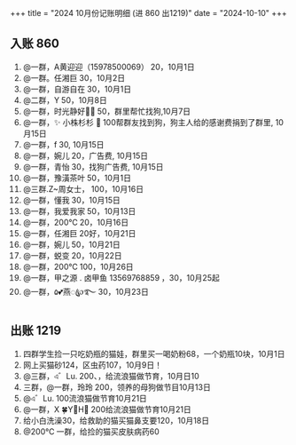 +++
title = "2024 10月份记账明细 (进 860 出1219)"
date = "2024-10-10"
+++

## 入账 860
1. @一群，A黄迎迎（15978500069） 20，10月1日
2. @一群。任湘巨 30，10月2日
3. @一群，自游自在 30，10月1日
4. @二群，Y 50，10月8日
5. @一群，时光静好🌻🌻 50，群里帮忙找狗,10月7日
6. @一群，✨ 小株杉杉 🐬 100帮群友找到狗，狗主人给的感谢费捐到了群里, 10月15日
7. @一群，f 30, 10月15日
8. @一群，婉儿 20，广告费, 10月15日
9. @一群，青怡 30，找狗广告费, 10月15日
10. @一群，豫潢茶叶 50，10月1日
11. @三群.Z~周女士， 100，10月16日
12. @一群，懂我 30，10月15日
13. @一群，我爱我家 50，10月13日
14. @一群，200℃ 20，10月16日
15. @一群，任湘巨 20好，10月21日
16. @一群，婉儿 50，10月21日
17. @一群，蜕变 20，10月22日
18. @一群，200℃ 100，10月26日
19. @一群，甲之源 . 卤甲鱼 13569768859 ，30，10月25起
20. @一群，۵💕燕ꦿ℘࿐ 30，10月23日

## 出账 1219
1. 四群学生捡一只吃奶瓶的猫娃，群里买一喝奶粉68，一个奶瓶10块，10月1日
2. 网上买猫砂124，区虫药107，10月9日！
3. @三群，এ゛Lu. 200、，给流浪猫做节育，10月日10
4. 三群，@一群，玲玲 200，领养的母狗做节目10月13日
5. @এ゛Lu. 100流浪猫做节育10月21日
6. @一群，X 🍀Y🥀H🍁 200给流浪猫做节育10月21日
7. 给小白洗澡30，给救助的猫买猫鼻支要120，10月18日
8. @200℃ 一群，给捡的猫买皮肤病药60